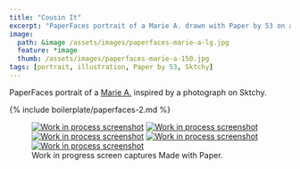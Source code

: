 ```yaml
---
title: "Cousin It"
excerpt: "PaperFaces portrait of a Marie A. drawn with Paper by 53 on an iPad."
image: 
  path: &image /assets/images/paperfaces-marie-a-lg.jpg 
  feature: *image
  thumb: /assets/images/paperfaces-marie-a-150.jpg
tags: [portrait, illustration, Paper by 53, Sktchy]
---
```


PaperFaces portrait of a [Marie A.](http://sktchy.com/7uxxdC) inspired by a photograph on Sktchy.

{% include boilerplate/paperfaces-2.md %}

<figure class="third">
	<a href="{{ site.url }}/assets/images/paperfaces-marie-a-process-1-lg.jpg"><img src="{{ site.url }}/assets/images/paperfaces-marie-a-process-1-600.jpg" alt="Work in process screenshot"></a>
	<a href="{{ site.url }}/assets/images/paperfaces-marie-a-process-2-lg.jpg"><img src="{{ site.url }}/assets/images/paperfaces-marie-a-process-2-600.jpg" alt="Work in process screenshot"></a>
	<a href="{{ site.url }}/assets/images/paperfaces-marie-a-process-3-lg.jpg"><img src="{{ site.url }}/assets/images/paperfaces-marie-a-process-3-600.jpg" alt="Work in process screenshot"></a>
	<a href="{{ site.url }}/assets/images/paperfaces-marie-a-process-4-lg.jpg"><img src="{{ site.url }}/assets/images/paperfaces-marie-a-process-4-600.jpg" alt="Work in process screenshot"></a>
	<a href="{{ site.url }}/assets/images/paperfaces-marie-a-process-5-lg.jpg"><img src="{{ site.url }}/assets/images/paperfaces-marie-a-process-5-600.jpg" alt="Work in process screenshot"></a>
	<figcaption>Work in progress screen captures Made with Paper.</figcaption>
</figure>
